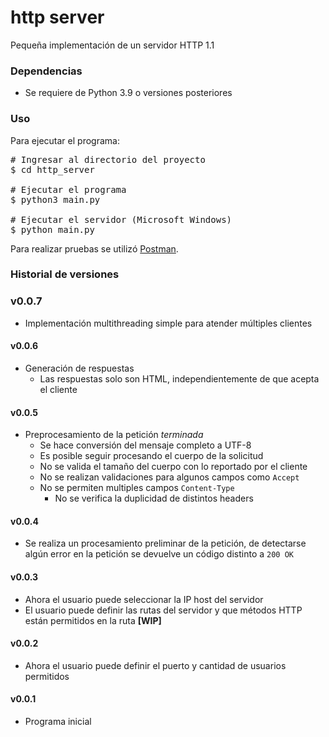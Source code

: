 # http server

Pequeña implementación de un servidor HTTP 1.1


### Dependencias
- Se requiere de Python 3.9 o versiones posteriores


### Uso
Para ejecutar el programa:

<pre>
# Ingresar al directorio del proyecto 
$ cd http_server

# Ejecutar el programa
$ python3 main.py

# Ejecutar el servidor (Microsoft Windows)
$ python main.py
</pre>

Para realizar pruebas se utilizó [Postman](https://www.postman.com/).

### Historial de versiones

### v0.0.7
- Implementación multithreading simple para atender múltiples 
  clientes

#### v0.0.6
- Generación de respuestas
  - Las respuestas solo son HTML, independientemente de que 
    acepta el cliente

#### v0.0.5
- Preprocesamiento de la petición _terminada_
  - Se hace conversión del mensaje completo a UTF-8
  - Es posible seguir procesando el cuerpo de la solicitud
  - No se valida el tamaño del cuerpo con lo reportado por el 
    cliente
  - No se realizan validaciones para algunos campos como `Accept`
  - No se permiten multiples campos `Content-Type`
    - No se verifica la duplicidad de distintos headers

#### v0.0.4
- Se realiza un procesamiento preliminar de la petición,
  de detectarse algún error en la petición se devuelve un código
  distinto a `200 OK`

#### v0.0.3
- Ahora el usuario puede seleccionar la IP host del servidor
- El usuario puede definir las rutas del servidor y que métodos
  HTTP están permitidos en la ruta **[WIP]**

#### v0.0.2
- Ahora el usuario puede definir el puerto y cantidad de usuarios
  permitidos

#### v0.0.1
- Programa inicial
